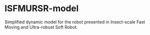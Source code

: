 # ISFMURSR-model
Simplified dynamic model for the robot presented in Insect-scale Fast Moving and Ultra-robust Soft Robot.
